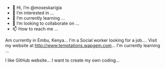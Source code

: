 - 👋 Hi, I’m @moseskarigia
- 👀 I’m interested in ...
- 🌱 I’m currently learning ...
- 💞️ I’m looking to collaborate on ...
- 📫 How to reach me ...

<!---
moseskarigia/moseskarigia is a ✨ special ✨ repository because its `README.md` (this file) appears on your GitHub profile.
You can click the Preview link to take a look at your changes.
--->
Am currently in Embu, Kenya...
I'm a Social worker looking for a job....
Visit my website at http://www.temptations.wapgem.com...
I'm currently learning ...

I like GitHub website...
I want to create my own coding...
